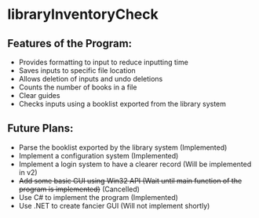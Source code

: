 # libraryInventoryCheck

## Features of the Program:  
* Provides formatting to input to reduce inputting time
* Saves inputs to specific file location
* Allows deletion of inputs and undo deletions
* Counts the number of books in a file
* Clear guides
* Checks inputs using a booklist exported from the library system  
  
## Future Plans:
* Parse the booklist exported by the library system (Implemented)
* Implement a configuration system (Implemented)
* Implement a login system to have a clearer record (Will be implemented in v2)
* ~~Add some basic GUI using Win32 API (Wait until main function of the program is implemented)~~ (Cancelled)
* Use C# to implement the program (Implemented)
* Use .NET to create fancier GUI (Will not implement shortly)
